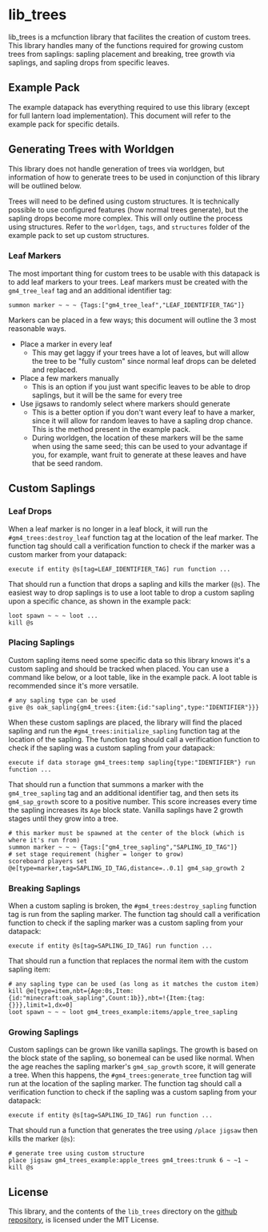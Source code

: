 # lib_trees
lib_trees is a mcfunction library that facilites the creation of custom trees. This library handles many of the functions required for growing custom trees from saplings: sapling placement and breaking, tree growth via saplings, and sapling drops from specific leaves.

## Example Pack
The example datapack has everything required to use this library (except for full lantern load implementation). This document will refer to the example pack for specific details.

## Generating Trees with Worldgen
This library does not handle generation of trees via worldgen, but information of how to generate trees to be used in conjunction of this library will be outlined below.

Trees will need to be defined using custom structures. It is technically possible to use configured features (how normal trees generate), but the sapling drops become more complex. This will only outline the process using structures. Refer to the `worldgen`, `tags`, and `structures` folder of the example pack to set up custom structures.

### Leaf Markers
The most important thing for custom trees to be usable with this datapack is to add leaf markers to your trees. Leaf markers must be created with the `gm4_tree_leaf` tag and an additional identifier tag:
```mcfunction
summon marker ~ ~ ~ {Tags:["gm4_tree_leaf","LEAF_IDENTIFIER_TAG"]}
```

Markers can be placed in a few ways; this document will outline the 3 most reasonable ways.
- Place a marker in every leaf
    - This may get laggy if your trees have a lot of leaves, but will allow the tree to be "fully custom" since normal leaf drops can be deleted and replaced.
- Place a few markers manually
    - This is an option if you just want specific leaves to be able to drop saplings, but it will be the same for every tree
- Use jigsaws to randomly select where markers should generate
    - This is a better option if you don't want every leaf to have a marker, since it will allow for random leaves to have a sapling drop chance. This is the method present in the example pack.
    - During worldgen, the location of these markers will be the same when using the same seed; this can be used to your advantage if you, for example, want fruit to generate at these leaves and have that be seed random.

## Custom Saplings
### Leaf Drops
When a leaf marker is no longer in a leaf block, it will run the `#gm4_trees:destroy_leaf` function tag at the location of the leaf marker. The function tag should call a verification function to check if the marker was a custom marker from your datapack:
```mcfunction
execute if entity @s[tag=LEAF_IDENTIFIER_TAG] run function ...
```
That should run a function that drops a sapling and kills the marker (`@s`). The easiest way to drop saplings is to use a loot table to drop a custom sapling upon a specific chance, as shown in the example pack:
```mcfunction
loot spawn ~ ~ ~ loot ...
kill @s
```

### Placing Saplings
Custom sapling items need some specific data so this library knows it's a custom sapling and should be tracked when placed. You can use a command like below, or a loot table, like in the example pack. A loot table is recommended since it's more versatile.
```mcfunction
# any sapling type can be used
give @s oak_sapling{gm4_trees:{item:{id:"sapling",type:"IDENTIFIER"}}}
```

When these custom saplings are placed, the library will find the placed sapling and run the `#gm4_trees:initialize_sapling` function tag at the location of the sapling. The function tag should call a verification function to check if the sapling was a custom sapling from your datapack:
```mcfunction
execute if data storage gm4_trees:temp sapling{type:"IDENTIFIER"} run function ...
```
That should run a function that summons a marker with the `gm4_tree_sapling` tag and an additional identifier tag, and then sets its `gm4_sap_growth` score to a positive number. This score increases every time the sapling increases its `Age` block state. Vanilla saplings have 2 growth stages until they grow into a tree.
```mcfunction
# this marker must be spawned at the center of the block (which is where it's run from)
summon marker ~ ~ ~ {Tags:["gm4_tree_sapling","SAPLING_ID_TAG"]}
# set stage requirement (higher = longer to grow)
scoreboard players set @e[type=marker,tag=SAPLING_ID_TAG,distance=..0.1] gm4_sap_growth 2
```

### Breaking Saplings
When a custom sapling is broken, the `#gm4_trees:destroy_sapling` function tag is run from the sapling marker. The function tag should call a verification function to check if the sapling marker was a custom sapling from your datapack:
```mcfunction
execute if entity @s[tag=SAPLING_ID_TAG] run function ...
```
That should run a function that replaces the normal item with the custom sapling item:
```mcfunction
# any sapling type can be used (as long as it matches the custom item)
kill @e[type=item,nbt={Age:0s,Item:{id:"minecraft:oak_sapling",Count:1b}},nbt=!{Item:{tag:{}}},limit=1,dx=0]
loot spawn ~ ~ ~ loot gm4_trees_example:items/apple_tree_sapling
```

### Growing Saplings
Custom saplings can be grown like vanilla saplings. The growth is based on the block state of the sapling, so bonemeal can be used like normal. When the age reaches the sapling marker's `gm4_sap_growth` score, it will generate a tree. When this happens, the `#gm4_trees:generate_tree` function tag will run at the location of the sapling marker. The function tag should call a verification function to check if the sapling was a custom sapling from your datapack:
```mcfunction
execute if entity @s[tag=SAPLING_ID_TAG] run function ...
```
That should run a function that generates the tree using `/place jigsaw` then kills the marker (`@s`):
```mcfunction
# generate tree using custom structure
place jigsaw gm4_trees_example:apple_trees gm4_trees:trunk 6 ~ ~1 ~
kill @s
```

## License
This library, and the contents of the `lib_trees` directory on the [github repository](https://github.com/Gamemode4Dev/GM4_Datapacks), is licensed under the MIT License.
